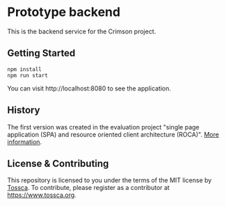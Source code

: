 # Prototype backend

This is the backend service for the Crimson project.

## Getting Started

```
npm install
npm run start
```

You can visit http://localhost:8080 to see the application.

## History

The first version was created in the evaluation project "single page application (SPA) and resource oriented client architecture (ROCA)". [More information](http://lvm-it.github.io).

## License & Contributing

This repository is licensed to you under the terms of the MIT license by [Tossca](https://tossca.org/). To contribute, please register as a contributor at https://www.tossca.org.
